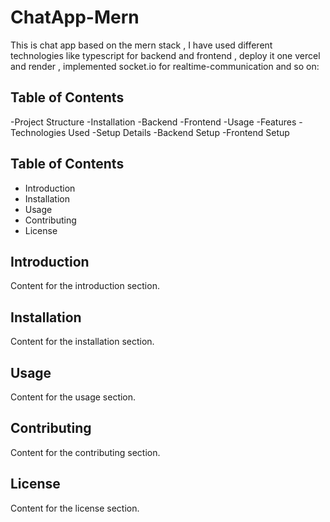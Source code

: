 # ChatApp-Mern 

This is chat app based on the mern stack , I have used different technologies like typescript for backend and frontend , deploy it one vercel and render , implemented socket.io for realtime-communication and so on:

## Table of Contents
-Project Structure
-Installation
  -Backend
  -Frontend
-Usage
-Features
-Technologies Used
-Setup Details
  -Backend Setup
  -Frontend Setup

## Table of Contents
- Introduction
- Installation
- Usage
- Contributing
- License

## Introduction
Content for the introduction section.

## Installation
Content for the installation section.

## Usage
Content for the usage section.

## Contributing
Content for the contributing section.

## License
Content for the license section.

